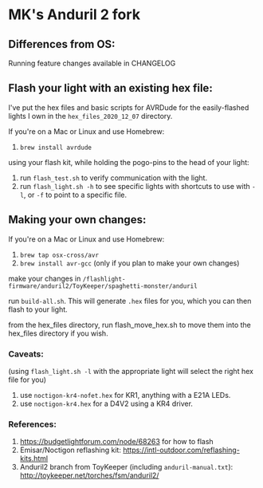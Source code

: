 # MK's Anduril 2 fork

## Differences from OS:
Running feature changes available in CHANGELOG

## Flash your light with an existing hex file:
I've put the hex files and basic scripts for AVRDude for the easily-flashed lights I own in the `hex_files_2020_12_07` directory.

If you're on a Mac or Linux and use Homebrew:
  1. `brew install avrdude`

using your flash kit, while holding the pogo-pins to the head of your light: 
  1. run `flash_test.sh` to verify communication with the light.
  2. run `flash_light.sh -h` to see specific lights with shortcuts to use with `-l`, or `-f` to point to a specific file.

## Making your own changes:

If you're on a Mac or Linux and use Homebrew:
  1. `brew tap osx-cross/avr`
  2. `brew install avr-gcc` (only if you plan to make your own changes)
  
make your changes in `/flashlight-firmware/anduril2/ToyKeeper/spaghetti-monster/anduril`

run `build-all.sh`.  This will generate `.hex` files for you, which you can then flash to your light.

from the hex_files directory, run flash_move_hex.sh to move them into the hex_files directory if you wish.
  
### Caveats:
  (using `flash_light.sh -l` with the appropriate light will select the right hex file for you)
  1. use `noctigon-kr4-nofet.hex` for KR1, anything with a E21A LEDs.
  2. use `noctigon-kr4.hex` for a D4V2 using a KR4 driver.

### References:
  1. https://budgetlightforum.com/node/68263 for how to flash
  2. Emisar/Noctigon reflashing kit: https://intl-outdoor.com/reflashing-kits.html
  3. Anduril2 branch from ToyKeeper (including `anduril-manual.txt`): http://toykeeper.net/torches/fsm/anduril2/
